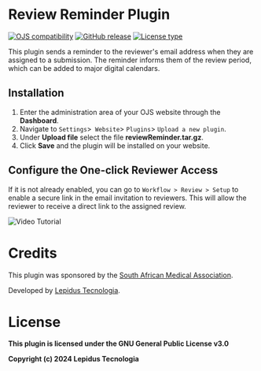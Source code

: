 # Review Reminder Plugin 

[![OJS compatibility](https://img.shields.io/badge/ojs-3.4.0.x-brightgreen)](https://github.com/pkp/ojs/tree/stable-3_4_0)
[![GitHub release](https://img.shields.io/github/v/release/lepidus/reviewReminder)](https://github.com/lepidus/reviewReminder/releases)
[![License type](https://img.shields.io/github/license/lepidus/reviewReminder)](https://github.com/lepidus/reviewReminder/blob/main/LICENSE)

This plugin sends a reminder to the reviewer's email address when they are assigned to a submission. The reminder informs them of the review period, which can be added to major digital calendars.

## Installation

1. Enter the administration area of ​​your OJS website through the __Dashboard__.
2. Navigate to `Settings`>` Website`> `Plugins`> `Upload a new plugin`.
3. Under __Upload file__ select the file __reviewReminder.tar.gz__.
4. Click __Save__ and the plugin will be installed on your website.

## Configure the One-click Reviewer Access

If it is not already enabled, you can go to `Workflow > Review > Setup` to enable a secure link in the email invitation to reviewers. This will allow the reviewer to receive a direct link to the assigned review.

![Video Tutorial](https://i.imgur.com/cHjoXsI.gif)

# Credits
This plugin was sponsored by the [South African Medical Association](http://samedical.org/).

Developed by [Lepidus Tecnologia](https://lepidus.com.br/).


# License
__This plugin is licensed under the GNU General Public License v3.0__

__Copyright (c) 2024 Lepidus Tecnologia__